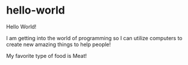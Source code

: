 # hello-world
Hello World!

I am getting into the world of programming so I can utilize computers to create new amazing things to help people!

My favorite type of food is Meat!
